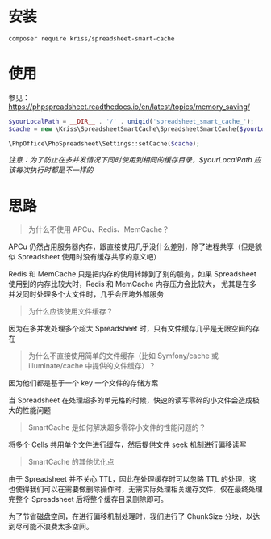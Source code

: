 # 安装

```bash
composer require kriss/spreadsheet-smart-cache
```

# 使用

参见：https://phpspreadsheet.readthedocs.io/en/latest/topics/memory_saving/

```php
$yourLocalPath = __DIR__ . '/' . uniqid('spreadsheet_smart_cache_');
$cache = new \Kriss\SpreadsheetSmartCache\SpreadsheetSmartCache($yourLocalPath);

\PhpOffice\PhpSpreadsheet\Settings::setCache($cache);
```

*注意：为了防止在多并发情况下同时使用到相同的缓存目录，$yourLocalPath 应该每次执行时都是不一样的*

# 思路

> 为什么不使用 APCu、Redis、MemCache？

APCu 仍然占用服务器内存，跟直接使用几乎没什么差别，除了进程共享（但是貌似 Spreadsheet 使用时没有缓存共享的意义吧）

Redis 和 MemCache 只是把内存的使用转嫁到了别的服务，如果 Spreadsheet 使用到的内存比较大时，Redis 和 MemCache 内存压力会比较大，
尤其是在多并发同时处理多个大文件时，几乎会压垮外部服务

> 为什么应该使用文件缓存？

因为在多并发处理多个超大 Spreadsheet 时，只有文件缓存几乎是无限空间的存在

> 为什么不直接使用简单的文件缓存（比如 Symfony/cache 或 illuminate/cache 中提供的文件缓存）？

因为他们都是基于一个 key 一个文件的存储方案

当 Spreadsheet 在处理超多的单元格的时候，快速的读写零碎的小文件会造成极大的性能问题

> SmartCache 是如何解决超多零碎小文件的性能问题的？

将多个 Cells 共用单个文件进行缓存，然后提供文件 seek 机制进行偏移读写

> SmartCache 的其他优化点

由于 Spreadsheet 并不关心 TTL，因此在处理缓存时可以忽略 TTL 的处理，这也使得我们可以在需要做删除操作时，无需实际处理相关缓存文件，仅在最终处理完整个 Spreadsheet 后将整个缓存目录删除即可。

为了节省磁盘空间，在进行偏移机制处理时，我们进行了 ChunkSize 分块，以达到尽可能不浪费太多空间。
